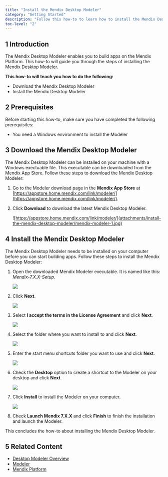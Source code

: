 ```yaml
---
title: "Install the Mendix Desktop Modeler"
category: "Getting Started"
description: "Follow this how-to to learn how to install the Mendix Desktop Modeler."
toc-level: "2"
---
```


## 1 Introduction

The Mendix Desktop Modeler enables you to build apps on the Mendix Platform. This how-to will guide you through the steps of installing the Mendix Desktop Modeler.

**This how-to will teach you how to do the following:**

* Download the Mendix Desktop Modeler
* Install the Mendix Desktop Modeler

## 2 Prerequisites

Before starting this how-to, make sure you have completed the following prerequisites:

* You need a Windows environment to install the Modeler

## 3 Download the Mendix Desktop Modeler

The Mendix Desktop Modeler can be installed on your machine with a Windows exectuable file. This executable can be downloaded from the Mendix App Store. Follow these steps to download the Mendix Desktop Modeler:

1. Go to the Modeler download page in the **Mendix App Store** at [https://appstore.home.mendix.com/link/modeler/](https://appstore.home.mendix.com/link/modeler/).
2. Click **Download** to download the latest Mendix Desktop Modeler.

   ![https://appstore.home.mendix.com/link/modeler/](attachments/install-the-mendix-desktop-modeler/mendix-modeler-1.jpg)

## 4 Install the Mendix Desktop Modeler

The Mendix Desktop Modeler needs to be installed on your computer before you can start building apps. Follow these steps to install the Mendix Desktop Modeler:

1. Open the downloaded Mendix Modeler executable. It is named like this: *Mendix-7.X.X-Setup*.
  
    ![](attachments/install-the-mendix-desktop-modeler/mendix-modeler-2.jpg)
  
2. Click **Next**.

    ![](attachments/install-the-mendix-desktop-modeler/mendix-modeler-3.jpg)
  
3. Select **I accept the terms in the License Agreement** and click **Next**.

    ![](attachments/install-the-mendix-desktop-modeler/mendix-modeler-4.jpg)
  
4. Select the folder where you want to install to and click **Next**.

    ![](attachments/install-the-mendix-desktop-modeler/mendix-modeler-5.jpg)
  
5. Enter the start menu shortcuts folder you want to use and click **Next**.

    ![](attachments/install-the-mendix-desktop-modeler/mendix-modeler-6.jpg)
  
6. Check the **Desktop** option to create a shortcut to the Modeler on your desktop and click **Next**.

    ![](attachments/install-the-mendix-desktop-modeler/mendix-modeler-7.jpg)
  
7. Click **Install** to install the Modeler on your computer.

    ![](attachments/install-the-mendix-desktop-modeler/mendix-modeler-9.jpg)
  
8. Check **Launch Mendix 7.X.X** and click **Finish** to finish the installation and launch the Modeler.

This concludes the how-to about installing the Mendix Desktop Modeler.

## 5 Related Content

* [Desktop Modeler Overview](https://docs.mendix.com/refguide/desktop-modeler)
* [Modeler](https://docs.mendix.com/refguide/modeler)
* [Mendix Platform](https://docs.mendix.com/refguide/app-platform)
